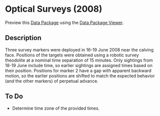# Optical Surveys (2008)

Preview this [Data Package](http://specs.frictionlessdata.io/data-packages/) using the [Data Package Viewer](http://data.okfn.org/tools/view?url=https://raw.githubusercontent.com/ezwelty/cg-data/master/optical-surveys-2008).

## Description

Three survey markers were deployed in 16-19 June 2008 near the calving face. Positions of the targets were obtained using a robotic survey theodolite at a nominal time separation of 15 minutes. Only sightings from 18-19 June include time, so earlier sightings are assigned times based on their position. Positions for marker 2 have a gap with apparent backward motion, so the earlier positions are shifted to match the expected behavior (and the other markers) of perpetual advance.

## To Do

- Determine time zone of the provided times.
